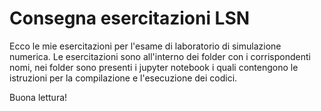 # Consegna esercitazioni LSN
Ecco le mie esercitazioni per l'esame di laboratorio di simulazione numerica. Le esercitazioni sono all'interno dei folder con i corrispondenti nomi, nei folder sono presenti i jupyter notebook i quali contengono le istruzioni per la compilazione e l'esecuzione dei codici.  

Buona lettura!
